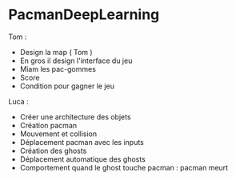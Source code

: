 # PacmanDeepLearning

Tom : 
   - Design la map ( Tom )
   - En gros il design l'interface du jeu
   - Miam les pac-gommes
   - Score
   - Condition pour gagner le jeu

Luca :
   - Créer une architecture des objets
   - Création pacman
   - Mouvement et collision
   - Déplacement pacman avec les inputs
  - Création des ghosts 
  - Déplacement automatique des ghosts
  - Comportement quand le ghost touche pacman : pacman meurt
